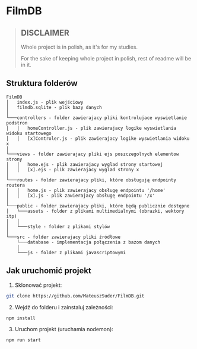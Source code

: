 # FilmDB


> ## DISCLAIMER
> 
> Whole project is in polish, as it's for my studies.
> 
> For the sake of keeping whole project in polish, rest of readme will be in it.

## Struktura folderów

```
FilmDB
│   index.js - plik wejściowy
│   filmdb.sqlite - plik bazy danych
│
└───controllers - folder zawierajacy pliki kontrolujace wyswietlanie podstron
│   │   homeController.js - plik zawierajacy logike wyswietlania widoku startowego
│   │   [x]Controler.js - plik zawierajacy logike wyswietlania widoku x
│
└───views - folder zawierajacy pliki ejs poszczegolnych elementow strony
│   │   home.ejs - plik zawierajacy wyglad strony startowej
│   │   [x].ejs - plik zawierajacy wyglad strony x
│
└───routes - folder zawierajacy pliki, które obsługują endpointy routera
│   │   home.js - plik zawierajacy obsługę endpointu '/home'
│   │   [x].js - plik zawierajacy obsługę endpointu '/x'
│
└───public - folder zawierajacy pliki, które będą publicznie dostępne
│   └───assets - folder z plikami multimedialnymi (obrazki, wektory itp)
│   │
│   └───style - folder z plikami stylów
│
└───src - folder zawierajacy pliki źródłowe
    └───database - implementacja połączenia z bazom danych
    │
    └───js - folder z plikami javascriptowymi
```

## Jak uruchomić projekt

1. Sklonować projekt: 
```bash 
git clone https://github.com/MateuszSuder/FilmDB.git
```
2. Wejdź do folderu i zainstaluj zależności:
```bash
npm install
```
3. Uruchom projekt (uruchamia nodemon):
```bash
npm run start
```